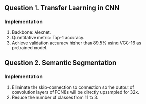 ## Question 1. Transfer Learning in CNN

### Implementation
1. Backbone: Alexnet.
2. Quantitative metric: Top-1 accuracy.
3. Achieve validation accuracy higher than 89.5% using VGG-16 as pretrained model.

## Question 2. Semantic Segmentation

### Implementation
1. Eliminate the skip-connection so connection so the output of convolution layers of FCN8s will be directly upsampled for 32x.
2. Reduce the number of classes from 11 to 3.
